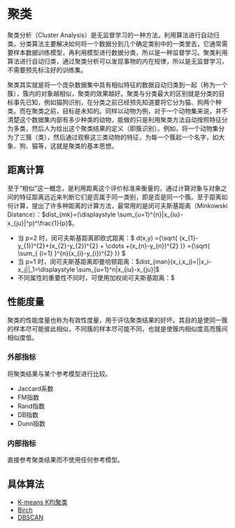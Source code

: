 # 聚类

聚类分析（Cluster Analysis）是无监督学习的一种方法，利用算法进行自动归类。分类算法主要解决如何将一个数据分到几个确定类别中的一类里去，它通常需要样本数据训练模型，再利用模型进行数据分类，所以是一种监督学习。聚类利用算法进行自动归类，通过聚类分析可以发现事物的内在规律，所以是无监督学习，不需要预先标注好的训练集。

聚类其实就是将一个庞杂数据集中具有相似特征的数据自动归类到一起（称为一个簇），簇内的对象越相似，聚类的效果越好。聚类与分类最大的区别就是分类的目标事先已知，例如猫狗识别，在分类之前已经预先知道要将它分为猫、狗两个种类。而在聚类之前，目标是未知的。同样以动物为例，对于一个动物集来说，并不清楚这个数据集内部有多少种类的动物，能做的只是利用聚类方法自动按照特征分为多类，然后人为给出这个聚类结果的定义（即簇识别）。例如，将一个动物集分为了三簇（类），然后通过观察这三类动物的特征，为每一个簇起一个名字，如大象、狗、猫等，这就是聚类的基本思想。

## 距离计算

至于“相似”这一概念，是利用距离这个评价标准来衡量的，通过计算对象与对象之间的特征距离远近来判断它们是否属于同一类别，即是否是同一个簇。至于距离如何计算，提出了许多种距离的计算方法，最常用的是闵可夫斯基距离（Minkowski Distance）：$dist_{mk}=(\displaystyle \sum_{u=1}^{n}|x_{iu}-x_{ju}|^p)^\frac{1}{p}$。

- 当 p=2 时，闵可夫斯基距离即欧式距离：$ d(x,y) ={\sqrt{ (x_{1}-y_{1})^{2}+(x_{2}-y_{2})^{2} + \cdots +(x_{n}-y_{n})^{2} }} ={\sqrt{ \sum_{ {i=1} }^{n}(x_{i}-y_{i})^{2} }} $
- 当 p=1 时，闵可夫斯基距离即曼哈顿距离：$dist_{man}(x_i,x_j)=||x_i-x_j||_1=\displaystyle \sum_{u=1}^n|x_{iu}-x_{ju}|$
- 不同属性的重要性不同时，可使用加权闵可夫斯基距离：$

## 性能度量

聚类的性能度量也称为有效性度量，用于评估聚类结果的好坏。其目的是使同一簇的样本尽可能彼此相似，不同簇的样本尽可能不同，也就是使簇内相似度高而簇间相似度低。

### 外部指标

将聚类结果与某个参考模型进行比较。

- Jaccard系数
- FM指数
- Rand指数
- DB指数
- Dunn指数

### 内部指标

直接参考聚类结果而不使用任何参考模型。

## 具体算法

- [K-means K均聚类](20_k-means/README.md)
- [Birch](22_birch/README.md)
- [DBSCAN](26_dbscan/README.md)







